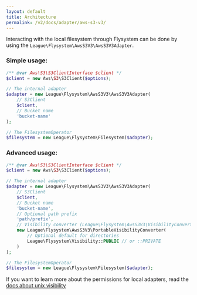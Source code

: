 ```yaml
---
layout: default
title: Architecture
permalink: /v2/docs/adapter/aws-s3-v3/
---
```


Interacting with the local filesystem through Flysystem can be done
by using the `League\Flysystem\AwsS3V3\AwsS3V3Adapter`.

### Simple usage:

```php
/** @var Aws\S3\S3ClientInterface $client */
$client = new Aws\S3\S3Client($options);

// The internal adapter
$adapter = new League\Flysystem\AwsS3V3\AwsS3V3Adapter(
    // S3Client
    $client,
    // Bucket name
    'bucket-name'
);

// The FilesystemOperator
$filesystem = new League\Flysystem\Filesystem($adapter);
```

### Advanced usage:

```php
/** @var Aws\S3\S3ClientInterface $client */
$client = new Aws\S3\S3Client($options);

// The internal adapter
$adapter = new League\Flysystem\AwsS3V3\AwsS3V3Adapter(
    // S3Client
    $client,
    // Bucket name
    'bucket-name',
    // Optional path prefix
    'path/prefix',
    // Visibility converter (League\Flysystem\AwsS3V3\VisibilityConverter)
    new League\Flysystem\AwsS3V3\PortableVisibilityConverter(
        // Optional default for directories
        League\Flysystem\Visibility::PUBLIC // or ::PRIVATE
    )
);

// The FilesystemOperator
$filesystem = new League\Flysystem\Filesystem($adapter);
```

If you want to learn more about the permissions for local adapters,
read the [docs about unix visibility](/v2/docs/usage/unix-visibility/) 

